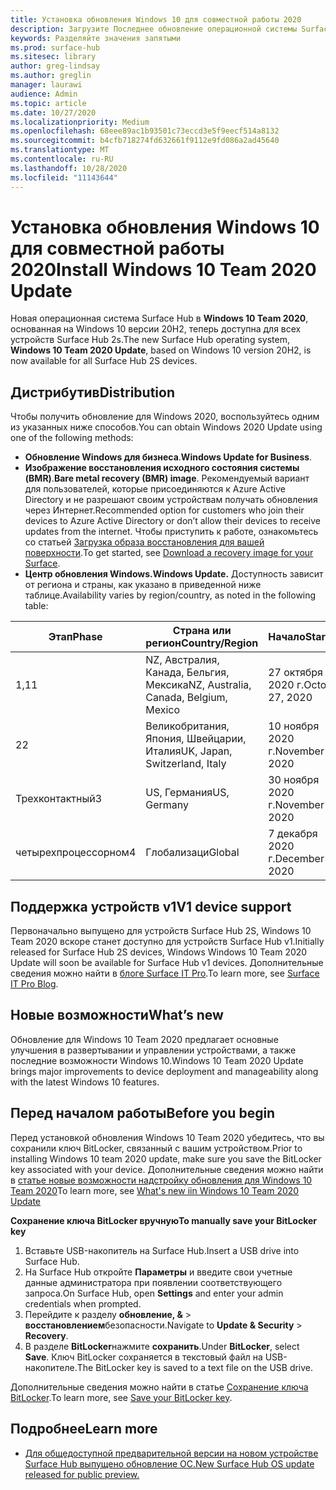 ```yaml
---
title: Установка обновления Windows 10 для совместной работы 2020
description: Загрузите Последнее обновление операционной системы Surface Hub, обновление Windows 10 Team 2020.
keywords: Разделяйте значения запятыми
ms.prod: surface-hub
ms.sitesec: library
author: greg-lindsay
ms.author: greglin
manager: laurawi
audience: Admin
ms.topic: article
ms.date: 10/27/2020
ms.localizationpriority: Medium
ms.openlocfilehash: 68eee89ac1b93501c73eccd3e5f9eecf514a8132
ms.sourcegitcommit: b4cfb718274fd632661f9112e9fd086a2ad45640
ms.translationtype: MT
ms.contentlocale: ru-RU
ms.lasthandoff: 10/28/2020
ms.locfileid: "11143644"
---
```

# <span data-ttu-id="2ae24-104">Установка обновления Windows 10 для совместной работы 2020</span><span class="sxs-lookup"><span data-stu-id="2ae24-104">Install Windows 10 Team 2020 Update</span></span> 

<span data-ttu-id="2ae24-105">Новая операционная система Surface Hub в **Windows 10 Team 2020**, основанная на Windows 10 версии 20H2, теперь доступна для всех устройств Surface Hub 2s.</span><span class="sxs-lookup"><span data-stu-id="2ae24-105">The new Surface Hub operating system, **Windows 10 Team 2020 Update**, based on Windows 10 version 20H2, is now available for all Surface Hub 2S devices.</span></span>  

## <span data-ttu-id="2ae24-106">Дистрибутив</span><span class="sxs-lookup"><span data-stu-id="2ae24-106">Distribution</span></span>

<span data-ttu-id="2ae24-107">Чтобы получить обновление для Windows 2020, воспользуйтесь одним из указанных ниже способов.</span><span class="sxs-lookup"><span data-stu-id="2ae24-107">You can obtain Windows 2020 Update using one of the following methods:</span></span>

- <span data-ttu-id="2ae24-108">**Обновление Windows для бизнеса**.</span><span class="sxs-lookup"><span data-stu-id="2ae24-108">**Windows Update for Business**.</span></span>
- <span data-ttu-id="2ae24-109">**Изображение восстановления исходного состояния системы (BMR)**.</span><span class="sxs-lookup"><span data-stu-id="2ae24-109">**Bare metal recovery (BMR) image**.</span></span> <span data-ttu-id="2ae24-110">Рекомендуемый вариант для пользователей, которые присоединяются к Azure Active Directory и не разрешают своим устройствам получать обновления через Интернет.</span><span class="sxs-lookup"><span data-stu-id="2ae24-110">Recommended option for customers who join their devices to Azure Active Directory or don’t allow their devices to receive updates from the internet.</span></span> <span data-ttu-id="2ae24-111">Чтобы приступить к работе, ознакомьтесь со статьей [Загрузка образа восстановления для вашей поверхности](https://support.microsoft.com/surfacerecoveryimage).</span><span class="sxs-lookup"><span data-stu-id="2ae24-111">To get started, see [Download a recovery image for your Surface](https://support.microsoft.com/surfacerecoveryimage).</span></span>
- **<span data-ttu-id="2ae24-112">Центр обновления Windows.</span><span class="sxs-lookup"><span data-stu-id="2ae24-112">Windows Update.</span></span>** <span data-ttu-id="2ae24-113">Доступность зависит от региона и страны, как указано в приведенной ниже таблице.</span><span class="sxs-lookup"><span data-stu-id="2ae24-113">Availability varies by region/country, as noted in the following table:</span></span>

| <span data-ttu-id="2ae24-114">Этап</span><span class="sxs-lookup"><span data-stu-id="2ae24-114">Phase</span></span> | <span data-ttu-id="2ae24-115">Страна или регион</span><span class="sxs-lookup"><span data-stu-id="2ae24-115">Country/Region</span></span>                         | <span data-ttu-id="2ae24-116">Начало</span><span class="sxs-lookup"><span data-stu-id="2ae24-116">Starting</span></span>          |
| ----- | -------------------------------------- | ----------------- |
| <span data-ttu-id="2ae24-117">1,1</span><span class="sxs-lookup"><span data-stu-id="2ae24-117">1</span></span>     | <span data-ttu-id="2ae24-118">NZ, Австралия, Канада, Бельгия, Мексика</span><span class="sxs-lookup"><span data-stu-id="2ae24-118">NZ, Australia, Canada, Belgium, Mexico</span></span> | <span data-ttu-id="2ae24-119">27 октября 2020 г.</span><span class="sxs-lookup"><span data-stu-id="2ae24-119">October 27, 2020</span></span>  |
| <span data-ttu-id="2ae24-120">2</span><span class="sxs-lookup"><span data-stu-id="2ae24-120">2</span></span>     | <span data-ttu-id="2ae24-121">Великобритания, Япония, Швейцарии, Италия</span><span class="sxs-lookup"><span data-stu-id="2ae24-121">UK, Japan, Switzerland, Italy</span></span>          | <span data-ttu-id="2ae24-122">10 ноября 2020 г.</span><span class="sxs-lookup"><span data-stu-id="2ae24-122">November 10, 2020</span></span> |
| <span data-ttu-id="2ae24-123">Трехконтактный</span><span class="sxs-lookup"><span data-stu-id="2ae24-123">3</span></span>     | <span data-ttu-id="2ae24-124">US, Германия</span><span class="sxs-lookup"><span data-stu-id="2ae24-124">US, Germany</span></span>                            | <span data-ttu-id="2ae24-125">30 ноября 2020 г.</span><span class="sxs-lookup"><span data-stu-id="2ae24-125">November 30, 2020</span></span> |
| <span data-ttu-id="2ae24-126">четырехпроцессорном</span><span class="sxs-lookup"><span data-stu-id="2ae24-126">4</span></span>     | <span data-ttu-id="2ae24-127">Глобализаци</span><span class="sxs-lookup"><span data-stu-id="2ae24-127">Global</span></span>                                 | <span data-ttu-id="2ae24-128">7 декабря 2020 г.</span><span class="sxs-lookup"><span data-stu-id="2ae24-128">December 7, 2020</span></span>  |


## <span data-ttu-id="2ae24-129">Поддержка устройств v1</span><span class="sxs-lookup"><span data-stu-id="2ae24-129">V1 device support</span></span> 

<span data-ttu-id="2ae24-130">Первоначально выпущено для устройств Surface Hub 2S, Windows 10 Team 2020 вскоре станет доступно для устройств Surface Hub v1.</span><span class="sxs-lookup"><span data-stu-id="2ae24-130">Initially released for Surface Hub 2S devices, Windows Windows 10 Team 2020 Update will soon be available for Surface Hub v1 devices.</span></span> <span data-ttu-id="2ae24-131">Дополнительные сведения можно найти в [блоге Surface IT Pro](https://techcommunity.microsoft.com/t5/surface-it-pro-blog/surface-hub-windows-10-team-2020-update-available-october-27/ba-p/1810739).</span><span class="sxs-lookup"><span data-stu-id="2ae24-131">To learn more, see [Surface IT Pro Blog](https://techcommunity.microsoft.com/t5/surface-it-pro-blog/surface-hub-windows-10-team-2020-update-available-october-27/ba-p/1810739).</span></span>
 
## <span data-ttu-id="2ae24-132">Новые возможности</span><span class="sxs-lookup"><span data-stu-id="2ae24-132">What’s new</span></span>

<span data-ttu-id="2ae24-133">Обновление для Windows 10 Team 2020 предлагает основные улучшения в развертывании и управлении устройствами, а также последние возможности Windows 10.</span><span class="sxs-lookup"><span data-stu-id="2ae24-133">Windows 10 Team 2020 Update brings major improvements to device deployment and manageability along with the latest Windows 10 features.</span></span> 
 
## <span data-ttu-id="2ae24-134">Перед началом работы</span><span class="sxs-lookup"><span data-stu-id="2ae24-134">Before you begin</span></span>

<span data-ttu-id="2ae24-135">Перед установкой обновления Windows 10 Team 2020 убедитесь, что вы сохранили ключ BitLocker, связанный с вашим устройством.</span><span class="sxs-lookup"><span data-stu-id="2ae24-135">Prior to installing Windows 10 team 2020 update, make sure you save the BitLocker key associated with your device.</span></span> <span data-ttu-id="2ae24-136">Дополнительные сведения можно найти в [статье новые возможности надстройку обновления для Windows 10 Team 2020](surface-hub-2020-update-whats-new.md)</span><span class="sxs-lookup"><span data-stu-id="2ae24-136">To learn more, see [What's new iin Windows 10 Team 2020 Update](surface-hub-2020-update-whats-new.md)</span></span>

**<span data-ttu-id="2ae24-137">Сохранение ключа BitLocker вручную</span><span class="sxs-lookup"><span data-stu-id="2ae24-137">To manually save your BitLocker key</span></span>**

1. <span data-ttu-id="2ae24-138">Вставьте USB-накопитель на Surface Hub.</span><span class="sxs-lookup"><span data-stu-id="2ae24-138">Insert a USB drive into Surface Hub.</span></span>
2. <span data-ttu-id="2ae24-139">На Surface Hub откройте **Параметры** и введите свои учетные данные администратора при появлении соответствующего запроса.</span><span class="sxs-lookup"><span data-stu-id="2ae24-139">On Surface Hub, open **Settings** and enter your admin credentials when prompted.</span></span>
3. <span data-ttu-id="2ae24-140">Перейдите к разделу **обновление, &**  >  **восстановлением**безопасности.</span><span class="sxs-lookup"><span data-stu-id="2ae24-140">Navigate to **Update & Security** > **Recovery**.</span></span>
4. <span data-ttu-id="2ae24-141">В разделе **BitLocker**нажмите **сохранить**.</span><span class="sxs-lookup"><span data-stu-id="2ae24-141">Under **BitLocker**, select **Save**.</span></span> <span data-ttu-id="2ae24-142">Ключ BitLocker сохраняется в текстовый файл на USB-накопителе.</span><span class="sxs-lookup"><span data-stu-id="2ae24-142">The BitLocker key is saved to a text file on the USB drive.</span></span>

<span data-ttu-id="2ae24-143">Дополнительные сведения можно найти в статье [Сохранение ключа BitLocker](save-bitlocker-key-surface-hub.md).</span><span class="sxs-lookup"><span data-stu-id="2ae24-143">To learn more, see [Save your BitLocker key](save-bitlocker-key-surface-hub.md).</span></span>


## <span data-ttu-id="2ae24-144">Подробнее</span><span class="sxs-lookup"><span data-stu-id="2ae24-144">Learn more</span></span>


- [<span data-ttu-id="2ae24-145">Для общедоступной предварительной версии на новом устройстве Surface Hub выпущено обновление ОС.</span><span class="sxs-lookup"><span data-stu-id="2ae24-145">New Surface Hub OS update released for public preview.</span></span>](https://techcommunity.microsoft.com/t5/surface-it-pro-blog/new-surface-hub-os-update-released-for-public-preview/ba-p/1534823)

